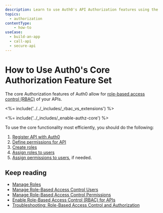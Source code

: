 ```yaml
---
description: Learn to use Auth0's API Authorization features using the Management Dashboard.
topics:
  - authorization
contentType: 
    - how-to
useCase:
  - build-an-app
  - call-api
  - secure-api
---
```

# How to Use Auth0's Core Authorization Feature Set

The core Authorization features of Auth0 allow for [role-based access control (RBAC)](/authorization/concepts/rbac) of your APIs.

<%= include('../../_includes/_rbac_vs_extensions') %>

<%= include('../_includes/_enable-authz-core') %>

To use the core functionality most efficiently, you should do the following:

1. [Register API with Auth0](/getting-started/set-up-api)
2. [Define permissions for API](/dashboard/guides/apis/add-permissions-apis)
3. [Create roles](/dashboard/guides/roles/create-roles)
4. [Assign roles to users](/dashboard/guides/users/assign-roles-users)
5. [Assign permissions to users](/dashboard/guides/users/assign-permissions-users), if needed.

## Keep reading
- [Manage Roles](/authorization/guides/manage-roles)
- [Manage Role-Based Access Control Users](/authorization/guides/manage-users)
- [Manage Role-Based Access Control Permissions](/authorization/guides/manage-permissions)
- [Enable Role-Based Access Control (RBAC) for APIs](/dashboard/guides/apis/enable-rbac)
- [Troubleshooting: Role-Based Access Control and Authorization](/authorization/concepts/troubleshooting)


